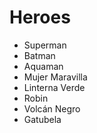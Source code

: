 # Heroes

* Superman
* Batman
* Aquaman
* Mujer Maravilla
* Linterna Verde
* Robin
* Volcán Negro
* Gatubela
